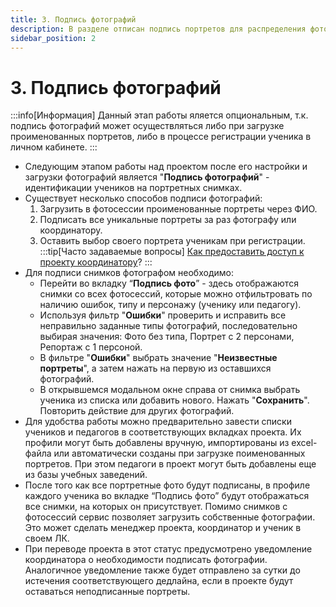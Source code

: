 ```yaml
---
title: 3. Подпись фотографий
description: В разделе отписан подпись портретов для распределения фотографий по ученикам
sidebar_position: 2
---
```


# 3. Подпись фотографий
:::info[Информация]
Данный этап работы яляется опциональным, т.к. подпись фотографий может осуществляться либо при загрузке проименованных портретов, либо в процессе регистрации ученика в личном кабинете.
:::
* Следующим этапом работы над проектом после его настройки и загрузки фотографий является "__Подпись фотографий__" - идентификации учеников на портретных снимках.
* Существует несколько способов подписи фотографий:
    1. Загрузить в фотосессии проименованные портреты через ФИО.
    2. Подписать все уникальные портреты за раз фотографу или координатору.
    3. Оставить выбор своего портрета ученикам при регистрации.
:::tip[Часто задаваемые вопросы]
[Как предоставить доступ к проекту координатору](/faq/project-work#как-предоставить-доступ-к-проекту)?
:::
* Для подписи снимков фотографом необходимо:
    + Перейти во вкладку “__Подпись фото__” - здесь отображаются снимки со всех фотосессий, которые можно отфильтровать по наличию ошибок, типу и персонажу (ученику или педагогу).
    + Используя фильтр "__Ошибки__" проверить и исправить все неправильно заданные типы фотографий, последовательно выбирая значения: Фото без типа, Портрет с 2 персонами, Репортаж с 1 персоной.
    + В фильтре "__Ошибки__" выбрать значение "__Неизвестные портреты__", а затем нажать на первую из оставшихся фотографий.
    + В открывшемся модальном окне справа от снимка выбрать ученика из списка или добавить нового. Нажать "__Сохранить__". Повторить действие для других фотографий.
* Для удобства работы можно предварительно завести списки учеников и педагогов в соответствующих вкладках проекта. Их профили могут быть добавлены вручную, импортированы из excel-файла или автоматически созданы при загрузке поименованных портретов. При этом педагоги в проект могут быть добавлены еще из базы учебных заведений.
* После того как все портретные фото будут подписаны, в профиле каждого ученика во вкладке “Подпись фото” будут отображаться все снимки, на которых он присутствует. Помимо снимков с фотосессий сервис позволяет загрузить собственные фотографии. Это может сделать менеджер проекта, координатор и ученик в своем ЛК.
* При переводе проекта в этот статус предусмотрено уведомление координатора о необходимости подписать фотографии. Аналогичное уведомление также будет отправлено за сутки до истечения соответствующего дедлайна, если в проекте будут оставаться неподписанные портреты.
